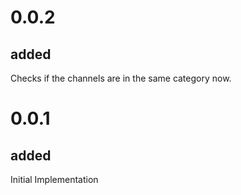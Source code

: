 # 0.0.2

## added

Checks if the channels are in the same category now.

# 0.0.1

## added

Initial Implementation
